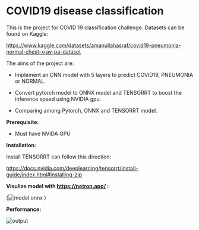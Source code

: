 # COVID19 disease classification

This is the project for COVID 19 classification challenge. Datasets can be found on Kaggle:

https://www.kaggle.com/datasets/amanullahasraf/covid19-pneumonia-normal-chest-xray-pa-dataset

The aims of the project are:

+ Implement an CNN model with 5 layers to predict COVID19, PNEUMONIA or NORMAL.

+ Convert pytorch model to ONNX model and TENSORRT to boost the inference speed using NVIDIA gpu.

+ Comparing among Pytorch, ONNX and TENSORRT model.

**Prerequisite:**

+ Must have NVIDA GPU

**Installation:**

Install TENSORRT can follow this direction:

https://docs.nvidia.com/deeplearning/tensorrt/install-guide/index.html#installing-zip

**Visulize model with https://netron.app/ :**

(![model onnx](https://github.com/user-attachments/assets/3e9372bc-3880-4ec5-9f4a-50183f4aeb5d)
)


**Performance:**

![output](https://github.com/user-attachments/assets/3ec4538d-433e-4f3e-b91f-48e16c248432)
